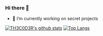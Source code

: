 ### Hi there 👋


- 🔭 I’m currently working on secret projects


[![TH3C0D3R's github stats](https://github-readme-stats.vercel.app/api?username=th3c0d3r&count_private=true&show_icons=true&theme=radical)](https://camo.githubusercontent.com/9bcdcb130a85f848a3363a524df343bb0f5d29ad91c6d2a14eaf2b65de959b39/68747470733a2f2f6769746875622d726561646d652d73746174732e76657263656c2e6170702f6170693f757365726e616d653d7630696470)
[![Top Langs](https://github-readme-stats.vercel.app/api/top-langs/?username=th3c0d3r&layout=compact)](https://camo.githubusercontent.com/686ab89e49ddaa08d6aa78cb4c91a6f725c92c95cc6bf0922658023973cdfd1e/68747470733a2f2f6769746875622d726561646d652d73746174732e76657263656c2e6170702f6170692f746f702d6c616e67732f3f757365726e616d653d7630696470266c61796f75743d636f6d70616374)
